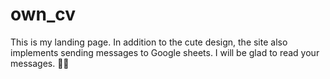 # own_cv
This is my landing page. In addition to the cute design, the site also implements sending messages to Google sheets. I will be glad to read your messages.
📧👼
